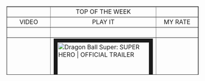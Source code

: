 <table style="border-collapse: collapse; width: 100%; height: 180px;" border="1">
<tbody>
<tr>
<td style="width: 33.3333%;">&nbsp;</td>
<td style="width: 33.1913%; text-align: center;">TOP OF THE WEEK</td>
<td style="width: 33.4753%;">&nbsp;</td>
</tr>
<tr>
<td style="width: 33.3333%; text-align: center;">VIDEO</td>
<td style="width: 33.1913%; text-align: center;">PLAY IT</td>
<td style="width: 33.4753%; text-align: center;">MY RATE</td>
</tr>
<tr style="height: 18px;">
<td style="width: 33.3333%; height: 18px;">&nbsp;</td>
<td style="width: 33.1913%; text-align: center; height: 18px;">&nbsp;</td>
<td style="width: 33.4753%; height: 18px;">&nbsp;</td>
</tr>
<tr style="height: 18px;">
<td style="width: 33.3333%; height: 18px;">&nbsp;</td>
<td style="width: 33.1913%; height: 18px;">
     <a 
        href="http://www.youtube.com/watch?feature=player_embedded&v=t5CIs0jDqC8" 
        target="_blank"><img src="http://img.youtube.com/vi/t5CIs0jDqC8/0.jpg" 
        alt="Dragon Ball Super: SUPER HERO | OFFICIAL TRAILER" width="240" height="180" border="10" />
      </a> 
 </td>
<td style="width: 33.4753%; height: 18px;">&nbsp;</td>
</tr>
<tr style="height: 18px;">
<td style="width: 33.3333%; height: 18px;">&nbsp;</td>
<td style="width: 33.1913%; height: 18px;">&nbsp;</td>
<td style="width: 33.4753%; height: 18px;">&nbsp;</td>
</tr>
<tr style="height: 18px;">
<td style="width: 33.3333%; height: 18px;">&nbsp;</td>
<td style="width: 33.1913%; height: 18px;">&nbsp;</td>
<td style="width: 33.4753%; height: 18px;">&nbsp;</td>
</tr>
<tr style="height: 18px;">
<td style="width: 33.3333%; height: 18px;">&nbsp;</td>
<td style="width: 33.1913%; height: 18px;">&nbsp;</td>
<td style="width: 33.4753%; height: 18px;">&nbsp;</td>
</tr>
<tr style="height: 18px;">
<td style="width: 33.3333%; height: 18px;">&nbsp;</td>
<td style="width: 33.1913%; height: 18px;">&nbsp;</td>
<td style="width: 33.4753%; height: 18px;">&nbsp;</td>
</tr>
<tr style="height: 18px;">
<td style="width: 33.3333%; height: 18px;">&nbsp;</td>
<td style="width: 33.1913%; height: 18px;">&nbsp;</td>
<td style="width: 33.4753%; height: 18px;">&nbsp;</td>
</tr>
<tr style="height: 18px;">
<td style="width: 33.3333%; height: 18px;">&nbsp;</td>
<td style="width: 33.1913%; height: 18px;">&nbsp;</td>
<td style="width: 33.4753%; height: 18px;">&nbsp;</td>
</tr>
<tr style="height: 18px;">
<td style="width: 33.3333%; height: 18px;">&nbsp;</td>
<td style="width: 33.1913%; height: 18px;">&nbsp;</td>
<td style="width: 33.4753%; height: 18px;">&nbsp;</td>
</tr>
<tr style="height: 18px;">
<td style="width: 33.3333%; height: 18px;">&nbsp;</td>
<td style="width: 33.1913%; height: 18px;">&nbsp;</td>
<td style="width: 33.4753%; height: 18px;">&nbsp;</td>
</tr>
</tbody>
</table>
